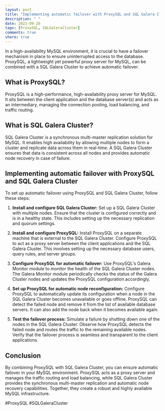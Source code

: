 ```yaml
---
layout: post
title: "Implementing automatic failover with ProxySQL and SQL Galera Cluster"
description: " "
date: 2023-09-26
tags: [ProxySQL, SQLGaleraCluster]
comments: true
share: true
---
```


In a high-availability MySQL environment, it is crucial to have a failover mechanism in place to ensure uninterrupted access to the database. ProxySQL, a lightweight yet powerful proxy server for MySQL, can be combined with a SQL Galera Cluster to achieve automatic failover.

## What is ProxySQL?

ProxySQL is a high-performance, high-availability proxy server for MySQL. It sits between the client application and the database server(s) and acts as an intermediary, managing the connection pooling, load balancing, and traffic routing.

## What is SQL Galera Cluster?

SQL Galera Cluster is a synchronous multi-master replication solution for MySQL. It enables high availability by allowing multiple nodes to form a cluster and replicate data across them in real-time. A SQL Galera Cluster ensures that data is consistent across all nodes and provides automatic node recovery in case of failure.

## Implementing automatic failover with ProxySQL and SQL Galera Cluster

To set up automatic failover using ProxySQL and SQL Galera Cluster, follow these steps:

1. **Install and configure SQL Galera Cluster:** Set up a SQL Galera Cluster with multiple nodes. Ensure that the cluster is configured correctly and is in a healthy state. This includes setting up the necessary replication and quorum settings.

2. **Install and configure ProxySQL:** Install ProxySQL on a separate machine that is external to the SQL Galera Cluster. Configure ProxySQL to act as a proxy server between the client applications and the SQL Galera Cluster. This involves setting up the necessary database users, query rules, and server groups.

3. **Configure ProxySQL for automatic failover:** Use ProxySQL's Galera Monitor module to monitor the health of the SQL Galera Cluster nodes. The Galera Monitor module periodically checks the status of the Galera Cluster nodes and updates the ProxySQL configuration accordingly.

4. **Set up ProxySQL for automatic node reconfiguration:** Configure ProxySQL to automatically update its configuration when a node in the SQL Galera Cluster becomes unavailable or goes offline. ProxySQL can detect the failed node and remove it from the list of available database servers. It can also add the node back when it becomes available again.

5. **Test the failover process:** Simulate a failure by shutting down one of the nodes in the SQL Galera Cluster. Observe how ProxySQL detects the failed node and routes the traffic to the remaining available nodes. Verify that the failover process is seamless and transparent to the client applications.

## Conclusion

By combining ProxySQL with SQL Galera Cluster, you can ensure automatic failover in your MySQL environment. ProxySQL acts as a proxy server and manages the traffic routing and load balancing, while SQL Galera Cluster provides the synchronous multi-master replication and automatic node recovery capabilities. Together, they create a robust and highly available MySQL infrastructure.

#ProxySQL #SQLGaleraCluster